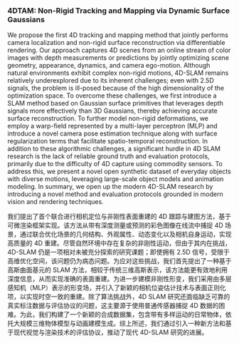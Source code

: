 ### 4DTAM: Non-Rigid Tracking and Mapping via Dynamic Surface Gaussians

We propose the first 4D tracking and mapping method that jointly performs camera localization and non-rigid surface reconstruction via differentiable rendering. Our approach captures 4D scenes from an online stream of color images with depth measurements or predictions by jointly optimizing scene geometry, appearance, dynamics, and camera ego-motion. Although natural environments exhibit complex non-rigid motions, 4D-SLAM remains relatively underexplored due to its inherent challenges; even with 2.5D signals, the problem is ill-posed because of the high dimensionality of the optimization space. To overcome these challenges, we first introduce a SLAM method based on Gaussian surface primitives that leverages depth signals more effectively than 3D Gaussians, thereby achieving accurate surface reconstruction. To further model non-rigid deformations, we employ a warp-field represented by a multi-layer perceptron (MLP) and introduce a novel camera pose estimation technique along with surface regularization terms that facilitate spatio-temporal reconstruction. In addition to these algorithmic challenges, a significant hurdle in 4D SLAM research is the lack of reliable ground truth and evaluation protocols, primarily due to the difficulty of 4D capture using commodity sensors. To address this, we present a novel open synthetic dataset of everyday objects with diverse motions, leveraging large-scale object models and animation modeling. In summary, we open up the modern 4D-SLAM research by introducing a novel method and evaluation protocols grounded in modern vision and rendering techniques.

我们提出了首个联合进行相机定位与非刚性表面重建的 4D 跟踪与建图方法，基于可微渲染框架实现。该方法从带有深度测量或预测的彩色图像在线流中捕捉 4D 场景，通过联合优化场景的几何结构、外观属性、动态变化以及相机自身运动，实现高质量的 4D 重建。尽管自然环境中存在复杂的非刚性运动，但由于其内在挑战，4D-SLAM 仍是一项相对未被充分探索的研究课题；即使拥有 2.5D 信号，受限于高维优化空间，该问题仍为病态问题。为应对这些挑战，我们首先提出了一种基于高斯曲面基元的 SLAM 方法，相较于传统三维高斯表示，该方法能更有效地利用深度信息，从而实现准确的表面重建。为进一步建模非刚性形变，我们采用由多层感知机（MLP）表示的形变场，并引入了新颖的相机位姿估计技术与表面正则化项，以实现时空一致的重建。除了算法挑战外，4D SLAM 研究还面临缺乏可靠的真实标注数据与评估协议的问题，这主要源于使用普通传感器捕捉 4D 数据的困难。为此，我们构建了一个新颖的合成数据集，包含带有多样运动的日常物体，依托大规模三维物体模型与动画建模生成。综上所述，我们通过引入一种新方法和基于现代视觉与渲染技术的评估协议，推动了现代 4D-SLAM 研究的进展。
